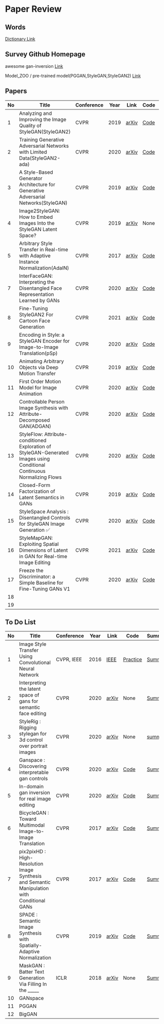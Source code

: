 Paper Review
============

Words
-----

[Dictionary Link](https://github.com/doublejy715/Paper_review/issues/1)

Survey Github Homepage
----------------------

awesome gan-inversion [Link](https://github.com/weihaox/awesome-gan-inversion)

Model_ZOO / pre-trained model(PGGAN,StyleGAN,StyleGAN2) [Link](https://github.com/genforce/genforce/blob/master/MODEL_ZOO.md)


Papers
---------------

No | Title | Conference | Year | Link | Code | Summary |  
------------ | ------------- |----------|----------|----------|----------|----------|  
1 | Analyzing and Improving the Image Quality of StyleGAN(StyleGAN2) |CVPR |2019 |[arXiv](https://arxiv.org/abs/1912.04958)|[Code](https://github.com/NVlabs/stylegan2)|[Summary](https://github.com/doublejy715/Paper_review/issues/3)|  
2 | Training Generative Adversarial Networks with Limited Data(StyleGAN2-ada) | CVPR | 2020 | [arXiv](https://arxiv.org/abs/2006.06676v1)|[Code](https://github.com/NVlabs/stylegan2-ada-pytorch)|[Summary]() |  
3 | A Style-Based Generator Architecture for Generative Adversarial Networks(StyleGAN) | CVPR | 2019 | [arXiv](https://arxiv.org/abs/1812.04948) | [Code](https://github.com/NVlabs/stylegan) | [Summary](https://github.com/doublejy715/Paper_review/issues/2)|  
4 | Image2StyleGAN: How to Embed Images Into the StyleGAN Latent Space? | CVPR | 2019 | [arXiv](https://arxiv.org/abs/1904.03189) | None | [Summary](https://github.com/doublejy715/Paper_review/issues/4) |
5 | Arbitrary Style Transfer in Real-time with Adaptive Instance Normalization(AdaIN) | CVPR | 2017 | [arXiv](https://arxiv.org/abs/1703.06868) | [Code](https://github.com/xunhuang1995/AdaIN-style) | [Summary](https://github.com/doublejy715/Paper_review/issues/5) |
7 | InterFaceGAN: Interpreting the Disentangled Face Representation Learned by GANs | CVPR | 2020 | [arXiv](https://arxiv.org/abs/2005.09635) | [Code](https://github.com/genforce/interfacegan) | [Summary](https://github.com/doublejy715/Paper_review/issues/7)|
8 | Fine-Tuning StyleGAN2 For Cartoon Face Generation | CVPR | 2021 | [arXiv](https://arxiv.org/abs/2106.12445) | [Code](https://github.com/happy-jihye/Cartoon-StyleGan2) | [Summary](https://github.com/doublejy715/Paper_review/issues/8) |
9 | Encoding in Style: a StyleGAN Encoder for Image-to-Image Translation(pSp) | CVPR | 2020 | [arXiv](https://arxiv.org/abs/2008.00951v1) | [Code](https://github.com/eladrich/pixel2style2pixel) | [Summary](https://github.com/doublejy715/Paper_review/issues/10) |
10 | Animating Arbitrary Objects via Deep Motion Transfer | CVPR | 2019 | [arXiv](https://arxiv.org/abs/1812.08861) | [Code](https://github.com/AliaksandrSiarohin/monkey-net) | [Summary](https://github.com/doublejy715/Paper_review/issues/11) |
11 | First Order Motion Model for Image Animation | CVPR | 2020 | [arXiv](https://arxiv.org/abs/2003.00196)| [Code](https://github.com/AliaksandrSiarohin/first-order-model) | [Summary](https://github.com/doublejy715/Paper_review/issues/12) |
12 | Controllable Person Image Synthesis with Attribute-Decomposed GAN(ADGAN) | CVPR | 2020 | [arXiv](https://arxiv.org/abs/2003.12267)| [Code](https://github.com/menyifang/ADGAN) | [Summary](https://github.com/doublejy715/Paper_review/issues/13) |
13 | StyleFlow: Attribute-conditioned Exploration of StyleGAN-Generated Images using Conditional Continuous Normalizing Flows | CVPR | 2020 | [arXiv](https://arxiv.org/abs/2008.02401) | [Code](https://github.com/RameenAbdal/StyleFlow) | [Summary](https://github.com/doublejy715/Paper_review/issues/14) |
14 | Closed-Form Factorization of Latent Semantics in GANs | CVPR | 2019 | [arXiv](https://arxiv.org/abs/2007.06600v1) | [Code](https://paperswithcode.com/paper/closed-form-factorization-of-latent-semantics) | [Summary](https://github.com/doublejy715/Paper_review/issues/16) |
15 | StyleSpace Analysis : Disentangled Controls for StyleGAN Image Generation ✅ | CVPR | 2020 |[arXiv](https://arxiv.org/abs/2011.12799v1)| [Code](https://github.com/betterze/StyleSpace) | [Summary](https://github.com/doublejy715/Paper_review/issues/17) |
16 | StyleMapGAN: Exploiting Spatial Dimensions of Latent in GAN for Real-time Image Editing | CVPR | 2021 | [arXiv](https://arxiv.org/abs/2104.14754) | [Code](https://github.com/naver-ai/StyleMapGAN) | [Summary](https://github.com/doublejy715/Paper_review/issues/18) |
17 | Freeze the Discriminator: a Simple Baseline for Fine-Tuning GANs V1 |CVPR |2020 |[arXiv](https://arxiv.org/abs/2002.10964v1)|[Code](https://github.com/sangwoomo/freezeD)|[Summary](https://github.com/doublejy715/Paper_review/issues/19)|
18 | |  |  | |  |  |
19 | |  |  | |  |  |

To Do List
------------
No | Title | Conference | Year | Link | Code | Summary |  
------------ | ------------- |----------|----------|----------|----------|----------|  
1 | Image Style Transfer Using Convolutional Neural Network | CVPR, IEEE | 2016 | [IEEE](https://ieeexplore.ieee.org/document/7780634) | [Practice](https://github.com/ShaharAssenheim/Image-Style-Transfer-Using-Convolutional-Neural-Network) | [Summary](https://github.com/doublejy715/Paper_review/issues/6)|
2 | Interpreting the latent space of gans for semantic face editing | CVPR | 2020 | [arXiv](https://arxiv.org/abs/1907.10786)| None  | [Summary]() |
3 | StyleRig : Rigging stylegan for 3d control over portrait images | CVPR | 2020 | [arXiv](https://arxiv.org/abs/2004.00121) | None | [summary]() |
4 | Ganspace : Discovering interpretable gan controls | CVPR | 2020 | [arXiv](https://arxiv.org/abs/2004.02546) | [Code](https://github.com/harskish/ganspace) | [Summary]() |
5 | In-domain gan inversion for real image editing | CVPR | 2020 | [arXiv](https://arxiv.org/abs/2004.00049) | [Code](https://github.com/genforce/idinvert) | [Summary]() |
6 | BicycleGAN : Toward Multimodal Image-to-Image Translation | CVPR | 2017 | [arXiv](https://arxiv.org/abs/1711.11586) | [Code](https://github.com/junyanz/BicycleGAN) | [Summary]() |
7 | pix2pixHD : High-Resolution Image Synthesis and Semantic Manipulation with Conditional GANs | CVPR | 2017 | [arXiv](https://arxiv.org/abs/1711.11585v1) | [Code](https://github.com/NVIDIA/pix2pixHD) | [Summary]() |
8 | SPADE : Semantic Image Synthesis with Spatially-Adaptive Normalization | CVPR | 2019 | [arXiv](https://arxiv.org/abs/1903.07291) | [Code](https://github.com/NVlabs/SPADE) | [Summary]() |
9 | MaskGAN : Batter Text Generation Via Filling In the _____ | ICLR | 2018 | [arXiv](https://arxiv.org/abs/1801.07736v1) | None | [Summary]() |
10 | GANspace |  |  | |  |  |
11 | PGGAN |  |  | |  |  |
12 | BigGAN |  |  | |  |  |
